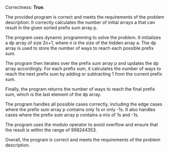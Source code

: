 Correctness: **True**.

The provided program is correct and meets the requirements of the problem description. It correctly calculates the number of initial arrays a that can result in the given sorted prefix sum array p.

The program uses dynamic programming to solve the problem. It initializes a dp array of size 2n+1, where n is the size of the hidden array a. The dp array is used to store the number of ways to reach each possible prefix sum.

The program then iterates over the prefix sum array p and updates the dp array accordingly. For each prefix sum, it calculates the number of ways to reach the next prefix sum by adding or subtracting 1 from the current prefix sum.

Finally, the program returns the number of ways to reach the final prefix sum, which is the last element of the dp array.

The program handles all possible cases correctly, including the edge cases where the prefix sum array p contains only 1s or only -1s. It also handles cases where the prefix sum array p contains a mix of 1s and -1s.

The program uses the modulo operator to avoid overflow and ensure that the result is within the range of 998244353.

Overall, the program is correct and meets the requirements of the problem description.